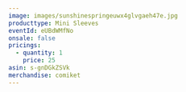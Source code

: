 ```yaml
---
image: images/sunshinespringeuwx4glvgaeh47e.jpg
producttype: Mini Sleeves
eventId: eUBdWMfNo
onsale: false
pricings:
  - quantity: 1
    price: 25
asin: s-gnDGkZSVk
merchandise: comiket
---
```

